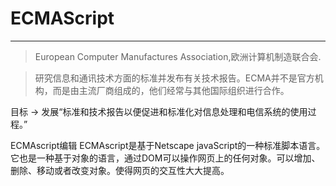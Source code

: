 

# ECMAScript
----
>European Computer Manufactures Association,欧洲计算机制造联合会.

>研究信息和通讯技术方面的标准并发布有关技术报告。ECMA并不是官方机构，而是由主流厂商组成的，他们经常与其他国际组织进行合作。

目标 -> 发展“标准和技术报告以便促进和标准化对信息处理和电信系统的使用过程。”

ECMAscript编辑
ECMAscript是基于Netscape javaScript的一种标准脚本语言。它也是一种基于对象的语言，通过DOM可以操作网页上的任何对象。可以增加、删除、移动或者改变对象。使得网页的交互性大大提高。



